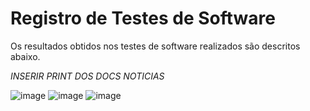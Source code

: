 # Registro de Testes de Software

Os resultados obtidos nos testes de software realizados são descritos abaixo.

*INSERIR PRINT DOS DOCS NOTICIAS*

![image](https://user-images.githubusercontent.com/63524496/207152010-e72aac73-d01d-43e1-baa8-436dfacbe52f.png)
![image](https://user-images.githubusercontent.com/63524496/207152048-9591e578-d8a9-40ab-8b17-00be6403c86e.png)
![image](https://user-images.githubusercontent.com/63524496/207152102-0921a66d-683a-48d2-b390-ec49b51b3170.png)


